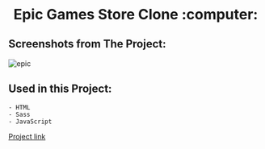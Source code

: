 <h1 align="center" style="margin-top: 0px;">Epic Games Store Clone :computer:</h1>

## Screenshots from The Project:

![epic](https://user-images.githubusercontent.com/89863203/152043401-352782d0-0e84-4e3a-938d-8686223ecd84.png)

## Used in this Project:
```
- HTML
- Sass
- JavaScript
```

[Project link](https://rzayevgara.github.io/Epic-Games-Store-Clone)

